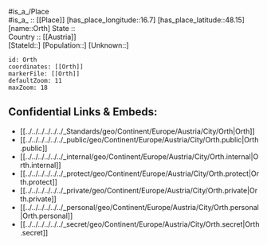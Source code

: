 ﻿---
location: [48.15,16.7] 
mapzoom: [7,12] 
mapmarker: city 
type: City
tags:
- geo/City


SpocWebEntityId: 33147
isDeleted: false
confidential: public

---
#is_a_/Place  
#is_a_ :: [[Place]] 
[has_place_longitude::16.7] 
[has_place_latitude::48.15] 
[name::Orth] 
State ::  
Country :: [[Austria]]  
[StateId::] 
[Population::] 
[Unknown::] 


```leaflet
id: Orth
coordinates: [[Orth]] 
markerFile: [[Orth]] 
defaultZoom: 11 
maxZoom: 18
```


## Confidential Links & Embeds: 
- [[../../../../../../_Standards/geo/Continent/Europe/Austria/City/Orth|Orth]] 
- [[../../../../../../_public/geo/Continent/Europe/Austria/City/Orth.public|Orth.public]] 
- [[../../../../../../_internal/geo/Continent/Europe/Austria/City/Orth.internal|Orth.internal]] 
- [[../../../../../../_protect/geo/Continent/Europe/Austria/City/Orth.protect|Orth.protect]] 
- [[../../../../../../_private/geo/Continent/Europe/Austria/City/Orth.private|Orth.private]] 
- [[../../../../../../_personal/geo/Continent/Europe/Austria/City/Orth.personal|Orth.personal]] 
- [[../../../../../../_secret/geo/Continent/Europe/Austria/City/Orth.secret|Orth.secret]] 
